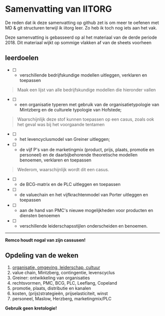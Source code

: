 # Samenvatting van IITORG
De reden dat ik deze samenvatting op github zet is om meer te oefenen met MD & git structuren terwijl ik iitorg leer. Zo heb ik toch nog iets aan het vak.  

Deze samenvatting is gebasseerd op al het materiaal van de derde periode 2018. Dit materiaal wijkt op sommige vlakken af van de sheets voorheen

## leerdoelen
- [ ] - verschillende bedrijfskundige modellen uitleggen, verklaren en toepassen  
> Maak een lijst van alle bedrijfskundige modellen die hieronder vallen
- [ ] - een organisatie typeren met gebruik van de organisatietypologie van Mintzberg en de culturele typologie van Hofstede;
> Waarschijnlijk deze stof kunnen toepassen op een casus, zoals ook het geval was bij het voorgaande tentamen
- [ ] - het levencyclusmodel van Greiner uitleggen;
- [ ] - de vijf P's van de marketingmix (product, prijs, plaats, promotie en personeel) en de daarbijbehorende theoretische modellen benoemen, verklaren en toepassen
> Wederom, waarschijnlijk wordt dit een casus. 
- [ ] - de BCG-matrix en de PLC uitleggen en toepassen
- [ ] - de valuechain en het vijfkrachtenmodel van Porter uitleggen en toepassen
- [ ] - aan de hand van PMC's nieuwe mogelijkheden voor producten en diensten benoemen
- [ ] - verschillende leiderschapsstijlen onderscheiden en benoemen.
---
**Remco houdt nogal van zijn cassusen!**

## Opdeling van de weken
1. [organisatie, omgeving, leiderschap, cultuur](https://cascuna.github.io/iitorg-samenvatting/weken/week1/)
2. value chain, Mintzberg, contingentie, levenscyclus
3. Greiner: ontwikkeling van organisaties
4. rechtsvormen, PMC, BCG, PLC, Leeflang, Copeland
5. promotie, plaats, distributie en kanalen
6. kosten, (prijs)strategieën, prijselasticiteit, winst
7. personeel, Maslow, Herzberg, marketingmix/PLC

**Gebruik geen kretologie!**
